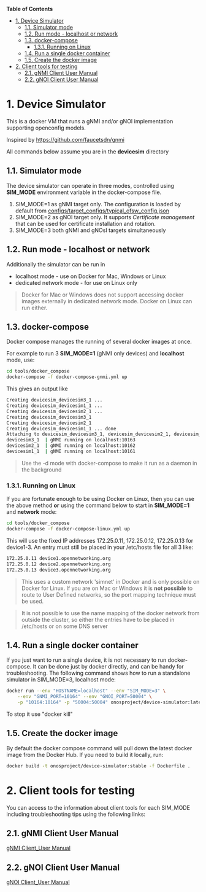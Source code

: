 **Table of Contents**

- [1. Device Simulator](#1-Device-Simulator)
  - [1.1. Simulator mode](#11-Simulator-mode)
  - [1.2. Run mode - localhost or network](#12-Run-mode---localhost-or-network)
  - [1.3. docker-compose](#13-docker-compose)
    - [1.3.1. Running on Linux](#131-Running-on-Linux)
  - [1.4. Run a single docker container](#14-Run-a-single-docker-container)
  - [1.5. Create the docker image](#15-Create-the-docker-image)
- [2. Client tools for testing](#2-Client-tools-for-testing)
  - [2.1. gNMI Client User Manual](#21-gNMI-Client-User-Manual)
  - [2.2. gNOI Client User Manual](#22-gNOI-Client-User-Manual)
  
# 1. Device Simulator

This is a docker VM that runs a gNMI and/or gNOI implementation 
supporting openconfig models.

Inspired by https://github.com/faucetsdn/gnmi 

All commands below assume you are in the __devicesim__ directory

## 1.1. Simulator mode
The device simulator can operate in three modes, controlled
using **SIM_MODE** environment variable in the docker-compose file. 
1) SIM_MODE=1 as gNMI target only. The configuration is loaded by default from [configs/target_configs/typical_ofsw_config.json](../configs/target_configs/typical_ofsw_config.json)
2) SIM_MODE=2 as gNOI target only. It supports *Certificate management* that can be used for certificate installation and rotation. 
3) SIM_MODE=3 both gNMI and gNOsI targets simultaneously

## 1.2. Run mode - localhost or network
Additionally the simulator can be run in
* localhost mode - use on Docker for Mac, Windows or Linux
* dedicated network mode - for use on Linux only 

> Docker for Mac or Windows does not support accessing docker images
> externally in dedicated network mode. Docker on Linux can run either.

## 1.3. docker-compose
Docker compose manages the running of several docker images at once.

For example to run 3 **SIM_MODE=1** (gNMI only devices) and **localhost** mode, use: 
```bash
cd tools/docker_compose
docker-compose -f docker-compose-gnmi.yml up
```

This gives an output like
```bash
Creating devicesim_devicesim3_1 ... 
Creating devicesim_devicesim1_1 ... 
Creating devicesim_devicesim2_1 ... 
Creating devicesim_devicesim3_1
Creating devicesim_devicesim2_1
Creating devicesim_devicesim1_1 ... done
Attaching to devicesim_devicesim3_1, devicesim_devicesim2_1, devicesim_devicesim1_1
devicesim3_1  | gNMI running on localhost:10163
devicesim2_1  | gNMI running on localhost:10162
devicesim1_1  | gNMI running on localhost:10161
```
> Use the -d mode with docker-compose to make it run as a daemon in the background


### 1.3.1. Running on Linux
If you are fortunate enough to be using Docker on Linux, then you can use the
above method __or__ using the command below to start in **SIM_MODE=1** and **network** mode:

```bash
cd tools/docker_compose
docker-compose -f docker-compose-linux.yml up
```

This will use the fixed IP addresses 172.25.0.11, 172.25.0.12, 172.25.0.13 for
device1-3. An entry must still be placed in your /etc/hosts file for all 3 like:
```bash
172.25.0.11 device1.opennetworking.org
172.25.0.12 device2.opennetworking.org
172.25.0.13 device3.opennetworking.org
```

> This uses a custom network 'simnet' in Docker and is only possible on Docker for Linux.
> If you are on Mac or Windows it is __not possible__ to route to User Defined networks,
> so the port mapping technique must be used.

> It is not possible to use the name mapping of the docker network from outside
> the cluster, so either the entries have to be placed in /etc/hosts or on some
> DNS server

## 1.4. Run a single docker container
If you just want to run a single device, it is not necessary to run 
docker-compose. It can be done just by docker directly, and can be 
handy for troubleshooting. The following command shows how to run
a standalone simulator in SIM_MODE=3, localhost mode:
```bash
docker run --env "HOSTNAME=localhost" --env "SIM_MODE=3" \
    --env "GNMI_PORT=10164" --env "GNOI_PORT=50004" \
    -p "10164:10164" -p "50004:50004" onosproject/device-simulator:latest
```
To stop it use "docker kill"

## 1.5. Create the docker image
By default the docker compose command will pull down the latest docker
image from the Docker Hub. If you need to build it locally, run:
```bash
docker build -t onosproject/device-simulator:stable -f Dockerfile .
```

# 2. Client tools for testing
You can access to the information about client tools for each SIM_MODE
including troubleshooting tips using the following links: 

## 2.1. gNMI Client User Manual
[gNMI Client_User Manual](gnmi/gnmi_user_manual.md)

## 2.2. gNOI Client User Manual
[gNOI Client_User Manual](gnoi/gnoi_user_manual.md)
